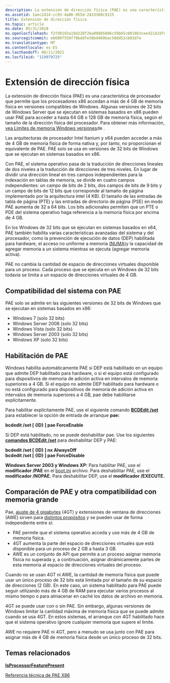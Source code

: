 ```yaml
---
description: La extensión de dirección física (PAE) es una característica de procesador que permite que los procesadores x86 accedan a más de 4 GB de memoria física en versiones compatibles de Windows.
ms.assetid: 1aec2414-cc93-4a86-955d-2433360c9125
title: Extensión de dirección física
ms.topic: article
ms.date: 05/31/2018
ms.openlocfilehash: f2fd9193a19d228f26a09865086c59b65c0019b3cee42142dfd27188eff30169
ms.sourcegitcommit: e6600f550f79bddfe58bd4696ac50dd52cb03d7e
ms.translationtype: MT
ms.contentlocale: es-ES
ms.lasthandoff: 08/11/2021
ms.locfileid: "119979725"
---
```

# <a name="physical-address-extension"></a>Extensión de dirección física

La extensión de dirección física (PAE) es una característica de procesador que permite que los procesadores x86 accedan a más de 4 GB de memoria física en versiones compatibles de Windows. Algunas versiones de 32 bits de Windows Server que se ejecutan en sistemas basados en x86 pueden usar PAE para acceder a hasta 64 GB o 128 GB de memoria física, según el tamaño de la dirección física del procesador. Para obtener más información, [vea Límites de memoria Windows versiones](memory-limits-for-windows-releases.md)de .

Las arquitecturas de procesador Intel Itanium y x64 pueden acceder a más de 4 GB de memoria física de forma nativa y, por tanto, no proporcionan el equivalente de PAE. PAE solo se usa en versiones de 32 bits de Windows que se ejecutan en sistemas basados en x86.

Con PAE, el sistema operativo pasa de la traducción de direcciones lineales de dos niveles a la traducción de direcciones de tres niveles. En lugar de dividir una dirección lineal en tres campos independientes para la indexación en tablas de memoria, se divide en cuatro campos independientes: un campo de bits de 2 bits, dos campos de bits de 9 bits y un campo de bits de 12 bits que corresponde al tamaño de página implementado por la arquitectura intel (4 KB). El tamaño de las entradas de tabla de página (PTE) y las entradas de directorio de página (PSE) en modo PAE aumenta de 32 a 64 bits. Los bits adicionales permiten que un PTE o PDE del sistema operativo haga referencia a la memoria física por encima de 4 GB.

En los Windows de 32 bits que se ejecutan en sistemas basados en x64, [](data-execution-prevention.md) PAE también habilita varias características avanzadas del sistema y del procesador, como la prevención de ejecución de datos (DEP) habilitada para hardware, el acceso no uniforme a memoria [(NUMA)](../procthread/numa-support.md)y la capacidad de agregar memoria a un sistema mientras se ejecuta (agregar memoria activa).

PAE no cambia la cantidad de espacio de direcciones virtuales disponible para un proceso. Cada proceso que se ejecuta en un Windows de 32 bits todavía se limita a un espacio de direcciones virtuales de 4 GB.

## <a name="system-support-for-pae"></a>Compatibilidad del sistema con PAE

PAE solo se admite en las siguientes versiones de 32 bits de Windows que se ejecutan en sistemas basados en x86:

-   Windows 7 (solo 32 bits)
-   Windows Server 2008 (solo 32 bits)
-   Windows Vista (solo 32 bits)
-   Windows Server 2003 (solo 32 bits)
-   Windows XP (solo 32 bits)

## <a name="enabling-pae"></a>Habilitación de PAE

Windows habilita automáticamente PAE si DEP está habilitado en un equipo que admite DEP habilitado para hardware, o si el equipo está configurado para dispositivos de memoria de adición activa en intervalos de memoria superiores a 4 GB. Si el equipo no admite DEP habilitado para hardware o no está configurado para dispositivos de memoria de adición activa en intervalos de memoria superiores a 4 GB, pae debe habilitarse explícitamente.

Para habilitar explícitamente PAE, use el siguiente comando [**BCDEdit /set**](/windows-hardware/drivers/devtest/bcdedit--set) para establecer la opción de entrada de arranque **pae:**

 **bcdedit /set \[ {ID} \] pae ForceEnable**  


Si DEP está habilitado, no se puede deshabilitar pae. Use los siguientes [**comandos BCDEdit /set**](/windows-hardware/drivers/devtest/bcdedit--set) para deshabilitar DEP y PAE:

 **bcdedit /set \[ {ID} \] nx AlwaysOff**  
**bcdedit /set \[ {ID} \] pae ForceDisable**  


**Windows Server 2003 y Windows XP:** Para habilitar PAE, use el **modificador /PAE** en el [boot.ini](/windows-hardware/drivers/devtest/overview-of-the-boot-ini-file) archivo. Para deshabilitar PAE, use el **modificador /NOPAE.** Para deshabilitar DEP, use el **modificador /EXECUTE.**

## <a name="comparing-pae-and-other-large-memory-support"></a>Comparación de PAE y otra compatibilidad con memoria grande

Pae, [ajuste de 4 gigabytes](4-gigabyte-tuning.md) (4GT) y extensiones de ventana de direcciones (AWE) sirven para [distintos propósitos](address-windowing-extensions.md) y se pueden usar de forma independiente entre sí:

-   PAE permite que el sistema operativo acceda y use más de 4 GB de memoria física.
-   4GT aumenta la parte del espacio de direcciones virtuales que está disponible para un proceso de 2 GB a hasta 3 GB.
-   AWE es un conjunto de API que permite a un proceso asignar memoria física no superada y, a continuación, asignar dinámicamente partes de esta memoria al espacio de direcciones virtuales del proceso.

Cuando no se usan 4GT ni AWE, la cantidad de memoria física que puede usar un único proceso de 32 bits está limitada por el tamaño de su espacio de direcciones (2 GB). En este caso, un sistema habilitado para PAE puede seguir utilizando más de 4 GB de RAM para ejecutar varios procesos al mismo tiempo o para almacenar en caché los datos de archivo en memoria.

4GT se puede usar con o sin PAE. Sin embargo, algunas versiones de Windows limitar la cantidad máxima de memoria física que se puede admite cuando se usa 4GT. En estos sistemas, el arranque con 4GT habilitado hace que el sistema operativo ignore cualquier memoria que supere el límite.

AWE no requiere PAE ni 4GT, pero a menudo se usa junto con PAE para asignar más de 4 GB de memoria física desde un único proceso de 32 bits.

## <a name="related-topics"></a>Temas relacionados



[**IsProcessorFeaturePresent**](/windows/win32/api/processthreadsapi/nf-processthreadsapi-isprocessorfeaturepresent)
</dt> <dt>

[Referencia técnica de PAE X86](/previous-versions/windows/it-pro/windows-server-2003/cc728455(v=ws.10))
</dt> </dl>

 

 
